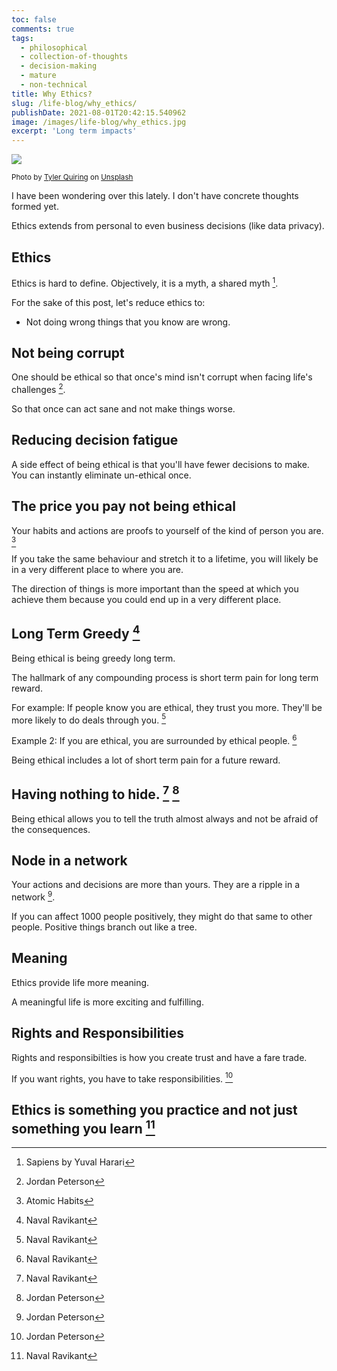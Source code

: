 ```yaml
---
toc: false
comments: true
tags:
  - philosophical
  - collection-of-thoughts
  - decision-making
  - mature
  - non-technical
title: Why Ethics?
slug: /life-blog/why_ethics/
publishDate: 2021-08-01T20:42:15.540962
image: /images/life-blog/why_ethics.jpg
excerpt: 'Long term impacts'
---
```


![](/images/life-blog/why_ethics.jpg)

<sup>Photo by <a href="https://unsplash.com/@tylerdq?utm_source=unsplash&amp;utm_medium=referral&amp;utm_content=creditCopyText">Tyler Quiring</a> on <a href="https://unsplash.com/s/photos/crow?utm_source=unsplash&amp;utm_medium=referral&amp;utm_content=creditCopyText">Unsplash</a></sup>

I have been wondering over this lately. I don't have concrete thoughts formed yet.

Ethics extends from personal to even business decisions (like data privacy).

## Ethics

Ethics is hard to define. Objectively, it is a myth, a shared myth [^4].

For the sake of this post, let's reduce ethics to:

- Not doing wrong things that you know are wrong.

## Not being corrupt

One should be ethical so that once's mind isn't corrupt when facing life's challenges [^3].

So that once can act sane and not make things worse.

## Reducing decision fatigue

A side effect of being ethical is that you'll have fewer decisions to make. You can instantly eliminate un-ethical once.

## The price you pay not being ethical

Your habits and actions are proofs to yourself of the kind of person you are. [^1]

If you take the same behaviour and stretch it to a lifetime, you will likely be in a very different place to where you are.

The direction of things is more important than the speed at which you achieve them because you could end up in a very different place.

## Long Term Greedy [^2]

Being ethical is being greedy long term.

The hallmark of any compounding process is short term pain for long term reward.

For example: If people know you are ethical, they trust you more. They'll be more likely to do deals through you. [^2]

Example 2: If you are ethical, you are surrounded by ethical people. [^2]

Being ethical includes a lot of short term pain for a future reward.

## Having nothing to hide. [^2] [^3]

Being ethical allows you to tell the truth almost always and not be afraid of the consequences.

## Node in a network

Your actions and decisions are more than yours. They are a ripple in a network [^3].

If you can affect 1000 people positively, they might do that same to other people. Positive things branch out like a tree.

## Meaning

Ethics provide life more meaning.

A meaningful life is more exciting and fulfilling.

## Rights and Responsibilities

Rights and responsibilties is how you create trust and have a fare trade.

If you want rights, you have to take responsibilities. [^3]

## Ethics is something you practice and not just something you learn [^2]

[^1]: Atomic Habits
[^2]: Naval Ravikant
[^3]: Jordan Peterson
[^4]: Sapiens by Yuval Harari
